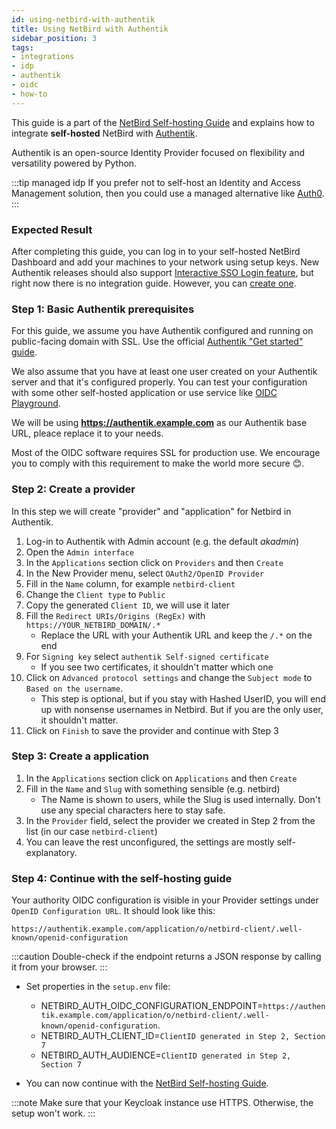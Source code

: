 ```yaml
---
id: using-netbird-with-authentik
title: Using NetBird with Authentik
sidebar_position: 3
tags:
- integrations
- idp
- authentik
- oidc
- how-to
---
```


This guide is a part of the [NetBird Self-hosting Guide](/getting-started/self-hosting) and explains how to integrate 
**self-hosted** NetBird with [Authentik](https://goauthentik.io).

Authentik is an open-source Identity Provider focused on flexibility and versatility powered by Python.

:::tip managed idp
If you prefer not to self-host an Identity and Access Management solution, then you could use a managed alternative like
[Auth0](/integrations/identity-providers/self-hosted/using-netbird-with-auth0).
:::


### Expected Result

After completing this guide, you can log in to your self-hosted NetBird Dashboard and add your machines 
to your network using setup keys. New Authentik releases should also support [Interactive SSO Login feature](/getting-started/installation#running-netbird-with-sso-login), but right now there is no integration guide. However, you can [create one](https://github.com/nolog-it/netbird-docs#contributing-to-the-docs).


### Step 1: Basic Authentik prerequisites

For this guide, we assume you have Authentik configured and running on public-facing domain with SSL. Use the official [Authentik "Get started" guide](https://goauthentik.io/docs/installation).

We also assume that you have at least one user created on your Authentik server and that it's configured properly. You can test your configuration with some other self-hosted application or use service like [OIDC Playground](https://openidconnect.net).

We will be using **https://authentik.example.com** as our Authentik base URL, pleace replace it to your needs.



Most of the OIDC software requires SSL for production use. 
We encourage you to comply with this requirement to make the world more secure 😊.



### Step 2: Create a provider

In this step we will create "provider" and "application" for Netbird in Authentik.



1. Log-in to Authentik with Admin account (e.g. the default _akadmin_)
1. Open the `Admin interface`
1. In the `Applications` section click on `Providers` and then `Create`
1. In the New Provider menu, select `OAuth2/OpenID Provider`
1. Fill in the `Name` column, for example `netbird-client`
1. Change the `Client type` to `Public`
1. Copy the generated `Client ID`, we will use it later
1. Fill the `Redirect URIs/Origins (RegEx)` with `https://YOUR_NETBIRD_DOMAIN/.*`
    * Replace the URL with your Authentik URL and keep the `/.*` on the end
1. For `Signing key` select `authentik Self-signed certificate`
    * If you see two certificates, it shouldn't matter which one
1. Click on `Advanced protocol settings` and change the `Subject mode` to `Based on the username`. 
    * This step is optional, but if you stay with Hashed UserID, you will end up with nonsense usernames in Netbird. But if you are the only user, it shouldn't matter.
1. Click on `Finish` to save the provider and continue with Step 3

### Step 3: Create a application

1. In the `Applications` section click on `Applications` and then `Create`
1. Fill in the `Name` and `Slug` with something sensible (e.g. netbird)
    * The Name is shown to users, while the Slug is used internally. Don't use any special characters here to stay safe.
1. In the `Provider` field, select the provider we created in Step 2 from the list (in our case `netbird-client`)
1. You can leave the rest unconfigured, the settings are mostly self-explanatory.


### Step 4: Continue with the self-hosting guide

Your authority OIDC configuration is visible in your Provider settings under `OpenID Configuration URL`. It should look like this:
```
https://authentik.example.com/application/o/netbird-client/.well-known/openid-configuration
```
:::caution
Double-check if the endpoint returns a JSON response by calling it from your browser.
:::

- Set properties in the `setup.env` file:
  - NETBIRD_AUTH_OIDC_CONFIGURATION_ENDPOINT=`https://authentik.example.com/application/o/netbird-client/.well-known/openid-configuration`.
  - NETBIRD_AUTH_CLIENT_ID=`ClientID generated in Step 2, Section 7`
  - NETBIRD_AUTH_AUDIENCE=`ClientID generated in Step 2, Section 7`


- You can now continue with the [NetBird Self-hosting Guide](/getting-started/self-hosting#step-3-configure-identity-provider).

:::note
Make sure that your Keycloak instance use HTTPS. Otherwise, the setup won't work.
:::